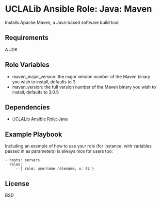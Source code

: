 UCLALib Ansible Role: Java: Maven
=========

Installs Apache Maven, a Java-based software build tool.

Requirements
------------

A JDK

Role Variables
--------------

 * maven_major_version: the major version number of the Maven binary you wish to install, defaults to 3.
 * maven_version: the full version number of the Maven binary you wish to install, defaults to 3.0.5

Dependencies
------------

 * [UCLALib Ansible Role: Java](https://github.com/UCLALibrary/ansible_uclalib_role_java)

Example Playbook
----------------

Including an example of how to use your role (for instance, with variables passed in as parameters) is always nice for users too:

    - hosts: servers
      roles:
         - { role: username.rolename, x: 42 }

License
-------

BSD

